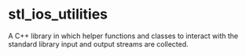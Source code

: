 # stl_ios_utilities

A C++ library in which helper functions and classes to interact with the
standard library input and output streams are collected.
